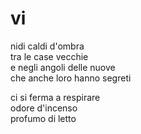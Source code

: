 # vi

nidi caldi d'ombra  
tra le case vecchie  
e negli angoli delle nuove  
che anche loro hanno segreti

ci si ferma a respirare  
odore d'incenso  
profumo di letto
